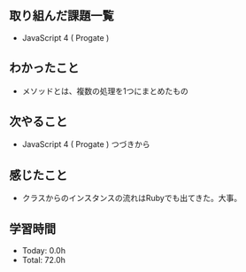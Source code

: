 ## 取り組んだ課題一覧
- JavaScript 4 ( Progate ) 
## わかったこと
- メソッドとは、複数の処理を1つにまとめたもの
## 次やること
- JavaScript 4 ( Progate ) つづきから
## 感じたこと
- クラスからのインスタンスの流れはRubyでも出てきた。大事。
## 学習時間
- Today: 0.0h
- Total: 72.0h
